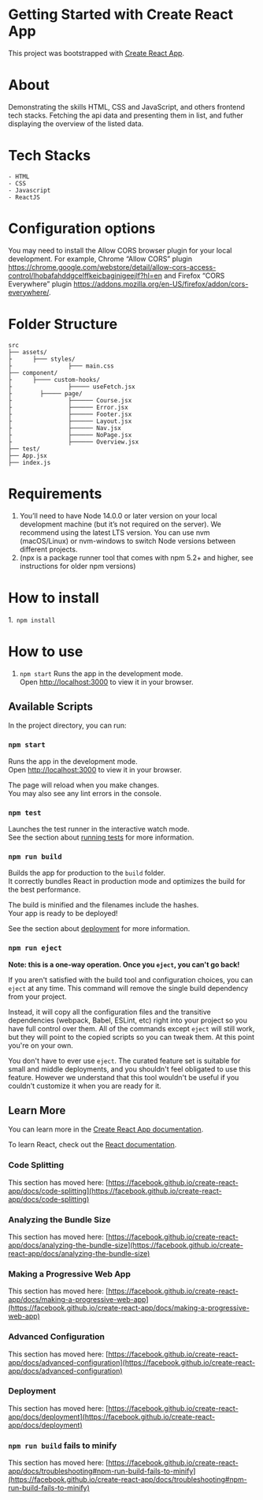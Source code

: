 # Getting Started with Create React App

This project was bootstrapped with [Create React App](https://github.com/facebook/create-react-app).

# About

Demonstrating the skills HTML, CSS and JavaScript, and others frontend tech stacks.
Fetching the api data and presenting them in list, and futher displaying the overview of the listed data.


# Tech Stacks
```
- HTML
- CSS
- Javascript
- ReactJS
```

# Configuration options
You may need to install the Allow CORS browser plugin for your local development. For example, Chrome “Allow CORS” plugin https://chrome.google.com/webstore/detail/allow-cors-access-control/lhobafahddgcelffkeicbaginigeejlf?hl=en and Firefox “CORS Everywhere” plugin https://addons.mozilla.org/en-US/firefox/addon/cors-everywhere/.


# Folder Structure
```
src
├── assets/
├      ├─── styles/
├                ├─── main.css
├── component/
├      ├──── custom-hooks/
├                ├───── useFetch.jsx
├        ├───── page/
├                ├────── Course.jsx
├                ├────── Error.jsx
├                ├────── Footer.jsx
├                ├────── Layout.jsx
├                ├────── Nav.jsx
├                ├────── NoPage.jsx
├                ├────── Overview.jsx
├── test/
├── App.jsx
├── index.js
```
# Requirements
 1. You’ll need to have Node 14.0.0 or later version on your local development machine (but it’s not required on the server). We recommend using the latest LTS version. You can use nvm (macOS/Linux) or nvm-windows to switch Node versions between different projects.
 2. (npx is a package runner tool that comes with npm 5.2+ and higher, see instructions for older npm versions)
# How to install
 1.` npm install`
  
# How to use
1. `npm start`
 Runs the app in the development mode.\
Open [http://localhost:3000](http://localhost:3000) to view it in your browser.

## Available Scripts

In the project directory, you can run:

### `npm start`

Runs the app in the development mode.\
Open [http://localhost:3000](http://localhost:3000) to view it in your browser.

The page will reload when you make changes.\
You may also see any lint errors in the console.

### `npm test`

Launches the test runner in the interactive watch mode.\
See the section about [running tests](https://facebook.github.io/create-react-app/docs/running-tests) for more information.

### `npm run build`

Builds the app for production to the `build` folder.\
It correctly bundles React in production mode and optimizes the build for the best performance.

The build is minified and the filenames include the hashes.\
Your app is ready to be deployed!

See the section about [deployment](https://facebook.github.io/create-react-app/docs/deployment) for more information.

### `npm run eject`

**Note: this is a one-way operation. Once you `eject`, you can't go back!**

If you aren't satisfied with the build tool and configuration choices, you can `eject` at any time. This command will remove the single build dependency from your project.

Instead, it will copy all the configuration files and the transitive dependencies (webpack, Babel, ESLint, etc) right into your project so you have full control over them. All of the commands except `eject` will still work, but they will point to the copied scripts so you can tweak them. At this point you're on your own.

You don't have to ever use `eject`. The curated feature set is suitable for small and middle deployments, and you shouldn't feel obligated to use this feature. However we understand that this tool wouldn't be useful if you couldn't customize it when you are ready for it.

## Learn More

You can learn more in the [Create React App documentation](https://facebook.github.io/create-react-app/docs/getting-started).

To learn React, check out the [React documentation](https://reactjs.org/).

### Code Splitting

This section has moved here: [https://facebook.github.io/create-react-app/docs/code-splitting](https://facebook.github.io/create-react-app/docs/code-splitting)

### Analyzing the Bundle Size

This section has moved here: [https://facebook.github.io/create-react-app/docs/analyzing-the-bundle-size](https://facebook.github.io/create-react-app/docs/analyzing-the-bundle-size)

### Making a Progressive Web App

This section has moved here: [https://facebook.github.io/create-react-app/docs/making-a-progressive-web-app](https://facebook.github.io/create-react-app/docs/making-a-progressive-web-app)

### Advanced Configuration

This section has moved here: [https://facebook.github.io/create-react-app/docs/advanced-configuration](https://facebook.github.io/create-react-app/docs/advanced-configuration)

### Deployment

This section has moved here: [https://facebook.github.io/create-react-app/docs/deployment](https://facebook.github.io/create-react-app/docs/deployment)

### `npm run build` fails to minify

This section has moved here: [https://facebook.github.io/create-react-app/docs/troubleshooting#npm-run-build-fails-to-minify](https://facebook.github.io/create-react-app/docs/troubleshooting#npm-run-build-fails-to-minify)
